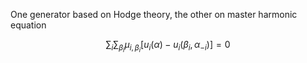 One generator based on Hodge theory, the other on master harmonic equation

$$  \sum_i \sum_{\beta_i} \mu_{i, \beta_i} \left[  u_i(\alpha) - u_i(\beta_i, \alpha_{-i}) \right] = 0 $$